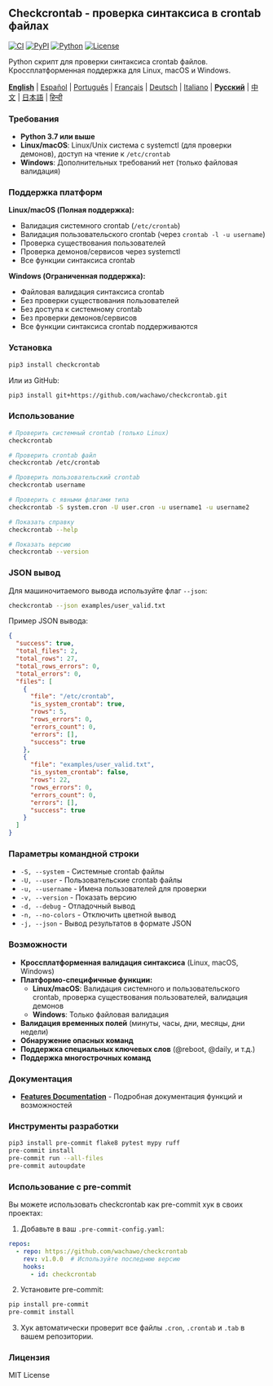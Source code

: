 ## Checkcrontab - проверка синтаксиса в crontab файлах

[![CI](https://github.com/wachawo/checkcrontab/actions/workflows/ci.yml/badge.svg)](https://github.com/wachawo/checkcrontab/actions/workflows/ci.yml)
[![PyPI](https://img.shields.io/pypi/v/checkcrontab.svg)](https://pypi.org/project/checkcrontab/)
[![Python](https://img.shields.io/pypi/pyversions/checkcrontab.svg)](https://pypi.org/project/checkcrontab/)
[![License](https://img.shields.io/badge/license-MIT-blue.svg)](https://github.com/wachawo/checkcrontab/blob/main/LICENSE)

Python скрипт для проверки синтаксиса crontab файлов. Кроссплатформенная поддержка для Linux, macOS и Windows.

**[English](https://github.com/wachawo/checkcrontab/blob/main/README.md)** | [Español](https://github.com/wachawo/checkcrontab/blob/main/docs/README_ES.md) | [Português](https://github.com/wachawo/checkcrontab/blob/main/docs/README_PT.md) | [Français](https://github.com/wachawo/checkcrontab/blob/main/docs/README_FR.md) | [Deutsch](https://github.com/wachawo/checkcrontab/blob/main/docs/README_DE.md) | [Italiano](https://github.com/wachawo/checkcrontab/blob/main/docs/README_IT.md) | **[Русский](https://github.com/wachawo/checkcrontab/blob/main/docs/README_RU.md)** | [中文](https://github.com/wachawo/checkcrontab/blob/main/docs/README_ZH.md) | [日本語](https://github.com/wachawo/checkcrontab/blob/main/docs/README_JA.md) | [हिन्दी](https://github.com/wachawo/checkcrontab/blob/main/docs/README_HI.md)

### Требования

- **Python 3.7 или выше**
- **Linux/macOS**: Linux/Unix система с systemctl (для проверки демонов), доступ на чтение к `/etc/crontab`
- **Windows**: Дополнительных требований нет (только файловая валидация)

### Поддержка платформ

**Linux/macOS (Полная поддержка):**
- Валидация системного crontab (`/etc/crontab`)
- Валидация пользовательского crontab (через `crontab -l -u username`)
- Проверка существования пользователей
- Проверка демонов/сервисов через systemctl
- Все функции синтаксиса crontab

**Windows (Ограниченная поддержка):**
- Файловая валидация синтаксиса crontab
- Без проверки существования пользователей
- Без доступа к системному crontab
- Без проверки демонов/сервисов
- Все функции синтаксиса crontab поддерживаются

### Установка

```bash
pip3 install checkcrontab
```

Или из GitHub:

```bash
pip3 install git+https://github.com/wachawo/checkcrontab.git
```

### Использование

```bash
# Проверить системный crontab (только Linux)
checkcrontab

# Проверить crontab файл
checkcrontab /etc/crontab

# Проверить пользовательский crontab
checkcrontab username

# Проверить с явными флагами типа
checkcrontab -S system.cron -U user.cron -u username1 -u username2

# Показать справку
checkcrontab --help

# Показать версию
checkcrontab --version
```

### JSON вывод

Для машиночитаемого вывода используйте флаг `--json`:

```bash
checkcrontab --json examples/user_valid.txt
```

Пример JSON вывода:

```json
{
  "success": true,
  "total_files": 2,
  "total_rows": 27,
  "total_rows_errors": 0,
  "total_errors": 0,
  "files": [
    {
      "file": "/etc/crontab",
      "is_system_crontab": true,
      "rows": 5,
      "rows_errors": 0,
      "errors_count": 0,
      "errors": [],
      "success": true
    },
    {
      "file": "examples/user_valid.txt",
      "is_system_crontab": false,
      "rows": 22,
      "rows_errors": 0,
      "errors_count": 0,
      "errors": [],
      "success": true
    }
  ]
}
```

### Параметры командной строки

- `-S, --system` - Системные crontab файлы
- `-U, --user` - Пользовательские crontab файлы
- `-u, --username` - Имена пользователей для проверки
- `-v, --version` - Показать версию
- `-d, --debug` - Отладочный вывод
- `-n, --no-colors` - Отключить цветной вывод
- `-j, --json` - Вывод результатов в формате JSON

### Возможности

- **Кроссплатформенная валидация синтаксиса** (Linux, macOS, Windows)
- **Платформо-специфичные функции:**
  - **Linux/macOS**: Валидация системного и пользовательского crontab, проверка существования пользователей, валидация демонов
  - **Windows**: Только файловая валидация
- **Валидация временных полей** (минуты, часы, дни, месяцы, дни недели)
- **Обнаружение опасных команд**
- **Поддержка специальных ключевых слов** (@reboot, @daily, и т.д.)
- **Поддержка многострочных команд**

### Документация

- **[Features Documentation](https://github.com/wachawo/checkcrontab/blob/main/docs/FEATURES.md)** - Подробная документация функций и возможностей

### Инструменты разработки

```bash
pip3 install pre-commit flake8 pytest mypy ruff
pre-commit install
pre-commit run --all-files
pre-commit autoupdate
```

### Использование с pre-commit

Вы можете использовать checkcrontab как pre-commit хук в своих проектах:

1. Добавьте в ваш `.pre-commit-config.yaml`:

```yaml
repos:
  - repo: https://github.com/wachawo/checkcrontab
    rev: v1.0.0  # Используйте последнюю версию
    hooks:
      - id: checkcrontab
```

2. Установите pre-commit:

```bash
pip install pre-commit
pre-commit install
```

3. Хук автоматически проверит все файлы `.cron`, `.crontab` и `.tab` в вашем репозитории.

### Лицензия

MIT License
